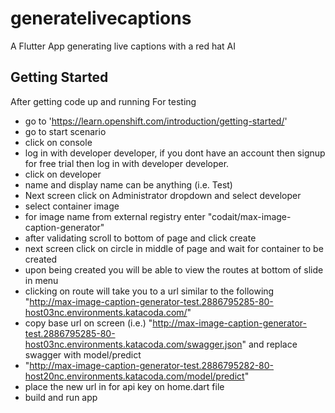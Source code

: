 # generatelivecaptions

A Flutter App generating live captions with a red hat AI

## Getting Started

After getting code up and running
For testing
- go to 'https://learn.openshift.com/introduction/getting-started/'
- go to start scenario
- click on console
- log in with developer developer, if you dont have an account then signup for free trial then log in with developer developer.
- click on developer
- name and display name can be anything (i.e. Test)
- Next screen click on Administrator dropdown and select developer
- select container image
- for image name from external registry enter "codait/max-image-caption-generator"
- after validating scroll to bottom of page and click create
- next screen click on circle in middle of page and wait for container to be created
- upon being created you will be able to view the routes at bottom of slide in menu
- clicking on route will take you to a url similar to the following "http://max-image-caption-generator-test.2886795285-80-host03nc.environments.katacoda.com/"
- copy base url on screen (i.e.) "http://max-image-caption-generator-test.2886795285-80-host03nc.environments.katacoda.com/swagger.json" and replace swagger with model/predict
- "http://max-image-caption-generator-test.2886795282-80-host20nc.environments.katacoda.com/model/predict"
- place the new url in for api key on home.dart file
- build and run app